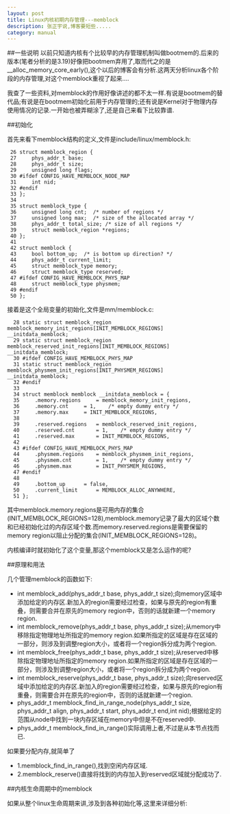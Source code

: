 ```yaml
---
layout: post
title: Linux内核初期内存管理---memblock
description: 张正宇说,博客要短些.....
category: manual
---
```


##一些说明
以前只知道内核有个比较早的内存管理机制叫做bootmem的.后来的版本(笔者分析的是3.19)好像把bootmem弃用了,取而代之的是__alloc_memory_core_early(),这个以后的博客会有分析.这两天分析linux各个阶段的内存管理,对这个memblock重视了起来....

我查了一些资料,对memblock的作用好像讲述的都不太一样.有说是bootmem的替代品;有说是在bootmem初始化前用于内存管理的;还有说是Kernel对于物理内存使用情况的记录.一开始也被弄糊涂了,还是自己来看下比较靠谱.


##初始化


首先来看下memblock结构的定义,文件是include/linux/memblock.h:

	 26 struct memblock_region {
	 27     phys_addr_t base;
	 28     phys_addr_t size;
	 29     unsigned long flags;
	 30 #ifdef CONFIG_HAVE_MEMBLOCK_NODE_MAP
	 31     int nid;
	 32 #endif        
	 33 }; 
	 34    
	 35 struct memblock_type {
	 36     unsigned long cnt;  /* number of regions */
	 37     unsigned long max;  /* size of the allocated array */
	 38     phys_addr_t total_size; /* size of all regions */
	 39     struct memblock_region *regions;
	 40 }; 
	 41    
	 42 struct memblock {
	 43     bool bottom_up;  /* is bottom up direction? */
	 44     phys_addr_t current_limit;
	 45     struct memblock_type memory;
	 46     struct memblock_type reserved;
	 47 #ifdef CONFIG_HAVE_MEMBLOCK_PHYS_MAP
	 48     struct memblock_type physmem;
	 49 #endif
	 50 }; 


接着是这个全局变量的初始化,文件是mm/memblock.c:

	  28 static struct memblock_region memblock_memory_init_regions[INIT_MEMBLOCK_REGIONS] __initdata_memblock;
	  29 static struct memblock_region memblock_reserved_init_regions[INIT_MEMBLOCK_REGIONS] __initdata_memblock;
	  30 #ifdef CONFIG_HAVE_MEMBLOCK_PHYS_MAP
	  31 static struct memblock_region memblock_physmem_init_regions[INIT_PHYSMEM_REGIONS] __initdata_memblock;
	  32 #endif
	  33  
	  34 struct memblock memblock __initdata_memblock = {
	  35     .memory.regions     = memblock_memory_init_regions,
	  36     .memory.cnt     = 1,    /* empty dummy entry */
	  37     .memory.max     = INIT_MEMBLOCK_REGIONS,
	  38    
	  39     .reserved.regions   = memblock_reserved_init_regions,
	  40     .reserved.cnt       = 1,    /* empty dummy entry */
	  41     .reserved.max       = INIT_MEMBLOCK_REGIONS,
	  42    
	  43 #ifdef CONFIG_HAVE_MEMBLOCK_PHYS_MAP
	  44     .physmem.regions    = memblock_physmem_init_regions,
	  45     .physmem.cnt        = 1,    /* empty dummy entry */
	  46     .physmem.max        = INIT_PHYSMEM_REGIONS,
	  47 #endif
	  48    
	  49     .bottom_up      = false,
	  50     .current_limit      = MEMBLOCK_ALLOC_ANYWHERE,
	  51 }; 


其中memblock.memory.regions是可用内存的集合(INIT_MEMBLOCK_REGIONS=128),memblock.memory记录了最大的区域个数和已经初始化过的内存区域个数.而memory.reserved.regions是需要保留的memory region以阻止分配的集合(INIT_MEMBLOCK_REGIONS=128)。

内核编译时就初始化了这个变量,那这个memblock又是怎么运作的呢?


##原理和用法

几个管理memblock的函数如下:
<ul>
<li>int memblock_add(phys_addr_t base, phys_addr_t size);向memory区域中添加给定的内存区.新加入的region需要经过检查，如果与原先的region有重叠，则需要合并在原先的memory region中，否则的话就新建一个memory region.</li>
<li>int memblock_remove(phys_addr_t base, phys_addr_t size);从memory中移除指定物理地址所指定的memory region.如果所指定的区域是存在区域的一部分，则涉及到调整region大小，或者将一个region拆分成为两个region.</li>
<li>int memblock_free(phys_addr_t base, phys_addr_t size);从reserved中移除指定物理地址所指定的memory region.如果所指定的区域是存在区域的一部分，则涉及到调整region大小，或者将一个region拆分成为两个region.</li>
<li>int memblock_reserve(phys_addr_t base, phys_addr_t size);向reserved区域中添加给定的内存区.新加入的region需要经过检查，如果与原先的region有重叠，则需要合并在原先的region中，否则的话就新建一个region.</li>
<li>phys_addr_t memblock_find_in_range_node(phys_addr_t size, phys_addr_t align, phys_addr_t start, phys_addr_t end,int nid);根据给定的范围从node中找到一块内存区域在memory中但是不在reserved中.</li>
<li>phys_addr_t memblock_find_in_range()实际调用上者,不过是从本节点找而已.</li>
</ul>

如果要分配内存,就简单了
<ul>
<li>1.memblock_find_in_range(),找到空闲内存区域.</li>
<li>2.memblock_reserve()直接将找到的内存加入到reserved区域就分配成功了.</li>
</ul>


##内核生命周期中的memblock

如果从整个linux生命周期来讲,涉及到各种初始化等,这里来详细分析:

